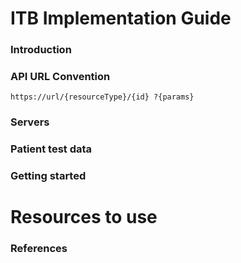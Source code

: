 # ITB Implementation Guide

### Introduction


### API URL Convention

`https://url/{resourceType}/{id} ?{params}`

### Servers


### Patient test data


### Getting started

# Resources to use

### References

